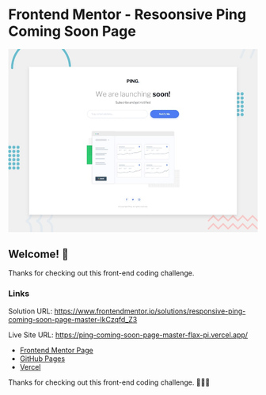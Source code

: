 # Frontend Mentor - Resoonsive Ping Coming Soon Page

![Design preview for the Intro component with sign up form coding challenge](./design/desktop-preview.jpg)

## Welcome! 👋

Thanks for checking out this front-end coding challenge.

### Links
Solution URL: https://www.frontendmentor.io/solutions/responsive-ping-coming-soon-page-master-IkCzqfd_Z3

Live Site URL:  https://ping-coming-soon-page-master-flax-pi.vercel.app/

- [Frontend Mentor Page](https://www.frontendmentor.io/profile/rocioizq)
- [GitHub Pages](https://github.com/rocioizq)
- [Vercel](https://vercel.com/rocioizqs-projects)


Thanks for checking out this front-end coding challenge.
🚀🚀🚀
